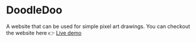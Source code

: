# DoodleDoo
A website that can be used for simple pixel art drawings.
You can checkout the website here 👉 [Live demo](https://garuna-a.github.io/Etch-a-Sketch)

